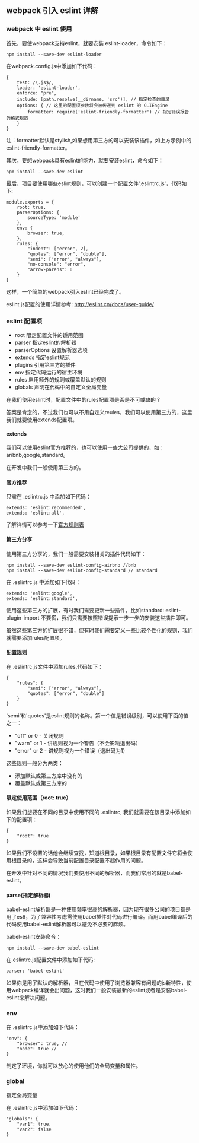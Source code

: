## webpack 引入 eslint 详解
### webpack 中 eslint 使用
首先，要使webpack支持eslint，就要安装 eslint-loader，命令如下：

```
npm install --save-dev eslint-loader
```

在webpack.config.js中添加如下代码：

```
{
    test: /\.js$/,
    loader: 'eslint-loader',
    enforce: "pre",
    include: [path.resolve(__dirname, 'src')], // 指定检查的目录
    options: { // 这里的配置项参数将会被传递到 eslint 的 CLIEngine 
        formatter: require('eslint-friendly-formatter') // 指定错误报告的格式规范
    }
}
```

注：formatter默认是stylish,如果想用第三方的可以安装该插件，如上方示例中的eslint-friendly-formatter。

其次，要想webpack具有eslint的能力，就要安装eslint，命令如下：

```
npm install --save-dev eslint
```

最后，项目要使用哪些eslint规则，可以创建一个配置文件'.eslintrc.js'，代码如下:

```
module.exports = {
    root: true,    
    parserOptions: {
        sourceType: 'module'
    },
    env: {
        browser: true,
    },
    rules: {
        "indent": ["error", 2],
        "quotes": ["error", "double"],
        "semi": ["error", "always"],
        "no-console": "error",
        "arrow-parens": 0
    }
}
```

这样，一个简单的webpack引入eslint已经完成了。

eslint.js配置的使用详情参考: http://eslint.cn/docs/user-guide/

### eslint 配置项

* root 限定配置文件的适用范围
* parser 指定eslint的解析器
* parserOptions 设置解析器选项
* extends 指定eslint规范
* plugins 引用第三方的插件
* env 指定代码运行的宿主环境
* rules 启用额外的规则或覆盖默认的规则
* globals 声明在代码中的自定义全局变量

在我们使用eslint时，配置文件中的rules配置项是否是不可或缺的？

答案是肯定的，不过我们也可以不用自定义reules，我们可以使用第三方的，这里我们就要使用extends配置项。

#### extends

我们可以使用eslint官方推荐的，也可以使用一些大公司提供的，如： aribnb,google,standard。

在开发中我们一般使用第三方的。

#### 官方推荐

只需在 .eslintrc.js 中添加如下代码：

```
extends: 'eslint:recommended',
extends: 'eslint:all',
```

了解详情可以参考一下[官方规则表](https://dxcportal.sharepoint.com/sites/frontdoor/Development/SitePages/NewSingleServiceForm.aspx?ServiceID=137)

#### 第三方分享

使用第三方分享的，我们一般需要安装相关的插件代码如下：

```
npm install --save-dev eslint-config-airbnb //bnb
npm install --save-dev eslint-config-standard // standard
```

在 .eslintrc.js 中添加如下代码：

```
extends: 'eslint:google',
extends: 'eslint:standard',
```

使用这些第三方的扩展，有时我们需要更新一些插件，比如standard:
eslint-plugin-import
不要慌，我们只需要按照错误提示一步一步的安装这些插件即可。

虽然这些第三方的扩展很不错，但有时我们需要定义一些比较个性化的规则，我们就需要添加rules配置项。

#### 配置规则

在 .eslintrc.js文件中添加rules,代码如下：

```
{
    "rules": {
        "semi": ["error", "always"],
        "quotes": ["error", "double"]
    }
}
```

'semi'和'quotes'是eslint规则的名称。第一个值是错误级别，可以使用下面的值之一：

* "off" or 0 - 关闭规则
* "warn" or 1 - 讲规则视为一个警告（不会影响退出码）
* "error" or 2 - 讲规则视为一个错误（退出码为1）

这些规则一般分为两类：

* 添加默认或第三方库中没有的
* 覆盖默认或第三方库的

#### 限定使用范围（root: true）

如果我们想要在不同的目录中使用不同的 .eslintrc, 我们就需要在该目录中添加如下的配置项：

```
{
    "root": true
}
```

如果我们不设置的话他会继续查找，知道根目录，如果根目录有配置文件它将会使用根目录的，这样会导致当前配置目录配置不起作用的问题。

在开发中针对不同的情况我们要使用不同的解析器，而我们常用的就是babel-eslint。

#### parse(指定解析器)

babel-eslint解析器是一种使用频率很高的解析器，因为现在很多公司的项目都是用了es6，为了兼容性考虑需使用babel插件对代码进行编译。而用babel编译后的代码使用babel-eslint解析器可以避免不必要的麻烦。

babel-eslint安装命令：
```
npm install --save-dev babel-eslint
```

在.eslintrc.js配置文件中添加如下代码:
```
parser: 'babel-eslint'
```

如果你是用了默认的解析器，且在代码中使用了浏览器兼容有问题的js新特性，使用webpack编译就会出问题，这时我们一般安装最新的eslint或者是安装babel-eslint来解决问题。

### env

在 .eslintrc.js中添加如下代码：
```
"env": {
    "browser": true, //
    "node": true //
}
```

制定了环境，你就可以放心的使用他们的全局变量和属性。

### global
指定全局变量

在 .eslintrc.js中添加如下代码：
```
"globals": {
    "var1": true,
    "var2": false 
}
```
